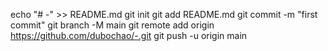 echo "# -" >> README.md
git init
git add README.md
git commit -m "first commit"
git branch -M main
git remote add origin https://github.com/dubochao/-.git
git push -u origin main
